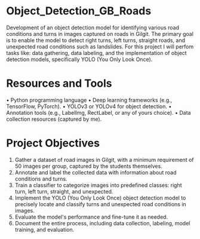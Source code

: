 # Object_Detection_GB_Roads
Development of an object detection model for identifying various road conditions and turns in images captured on roads in Gilgit. The primary goal is to enable the model to detect right turns, left turns, straight roads, and unexpected road conditions such as landslides. For this project I will perfom tasks like: data gathering, data labeling, and the implementation of object detection models, specifically YOLO (You Only Look Once).
# Resources and Tools
• Python programming language
• Deep learning frameworks (e.g., TensorFlow, PyTorch).
• YOLOv3 or YOLOv4 for object detection.
• Annotation tools (e.g., LabelImg, RectLabel, or any of yours choice).
• Data collection resources (captured by me).

# Project Objectives
1. Gather a dataset of road images in Gilgit, with a minimum requirement of 50
images per group, captured by the students themselves.
2. Annotate and label the collected data with information about road conditions
and turns.
3. Train a classifier to categorize images into predefined classes: right turn, left
turn, straight, and unexpected.
4. Implement the YOLO (You Only Look Once) object detection model to
precisely locate and classify turns and unexpected road conditions in images.
5. Evaluate the model's performance and fine-tune it as needed.
6. Document the entire process, including data collection, labeling, model
training, and evaluation.
